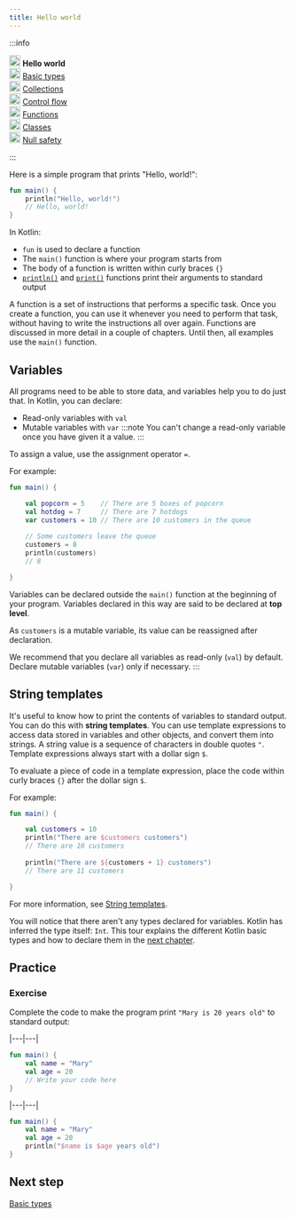 ```yaml
---
title: Hello world
---
```



<no-index/>


:::info
<p>
   <img src="/img/icon-1.svg" width="20" alt="First step" /> <strong>Hello world</strong><br />
        <img src="/img/icon-2-todo.svg" width="20" alt="Second step" /> <a href="kotlin-tour-basic-types.md">Basic types</a><br />
        <img src="/img/icon-3-todo.svg" width="20" alt="Third step" /> <a href="kotlin-tour-collections.md">Collections</a><br />
        <img src="/img/icon-4-todo.svg" width="20" alt="Fourth step" /> <a href="kotlin-tour-control-flow.md">Control flow</a><br />
        <img src="/img/icon-5-todo.svg" width="20" alt="Fifth step" /> <a href="kotlin-tour-functions.md">Functions</a><br />
        <img src="/img/icon-6-todo.svg" width="20" alt="Sixth step" /> <a href="kotlin-tour-classes.md">Classes</a><br />
        <img src="/img/icon-7-todo.svg" width="20" alt="Final step" /> <a href="kotlin-tour-null-safety.md">Null safety</a>
</p>

:::

Here is a simple program that prints "Hello, world!":

```kotlin
fun main() {
    println("Hello, world!")
    // Hello, world!
}
```


In Kotlin:

* `fun` is used to declare a function
* The `main()` function is where your program starts from
* The body of a function is written within curly braces `{}`
* [`println()`](https://kotlinlang.org/api/latest/jvm/stdlib/kotlin.io/println.html) and [`print()`](https://kotlinlang.org/api/latest/jvm/stdlib/kotlin.io/print.html) functions print their arguments to standard output

A function is a set of instructions that performs a specific task. Once you create a function, you can use it whenever 
you need to perform that task, without having to write the instructions all over again. Functions are discussed in more
detail in a couple of chapters. Until then, all examples use the `main()` function.

## Variables

All programs need to be able to store data, and variables help you to do just that. In Kotlin, you can declare:

* Read-only variables with `val`
* Mutable variables with `var`
:::note
You can't change a read-only variable once you have given it a value.
:::

To assign a value, use the assignment operator `=`.

For example:

```kotlin
fun main() { 

    val popcorn = 5    // There are 5 boxes of popcorn
    val hotdog = 7     // There are 7 hotdogs
    var customers = 10 // There are 10 customers in the queue
    
    // Some customers leave the queue
    customers = 8
    println(customers)
    // 8

}
```


Variables can be declared outside the `main()` function at the beginning of your program. Variables declared in this way
are said to be declared at **top level**.



As `customers` is a mutable variable, its value can be reassigned after declaration.

We recommend that you declare all variables as read-only (`val`) by default. Declare mutable variables (`var`) only if 
necessary.
:::

## String templates

It's useful to know how to print the contents of variables to standard output. You can do this with **string templates**. 
You can use template expressions to access data stored in variables and other objects, and convert them into strings.
A string value is a sequence of characters in double quotes `"`. Template expressions always start with a dollar sign `$`.

To evaluate a piece of code in a template expression, place the code within curly braces `{}` after the dollar sign `$`.

For example:

```kotlin
fun main() { 

    val customers = 10
    println("There are $customers customers")
    // There are 10 customers
    
    println("There are ${customers + 1} customers")
    // There are 11 customers

}
```


For more information, see [String templates](strings.md#string-templates).

You will notice that there aren't any types declared for variables. Kotlin has inferred the type itself: `Int`. This tour
explains the different Kotlin basic types and how to declare them in the [next chapter](kotlin-tour-basic-types.md).

## Practice

### Exercise 

Complete the code to make the program print `"Mary is 20 years old"` to standard output:

|---|---|
```kotlin
fun main() {
    val name = "Mary"
    val age = 20
    // Write your code here
}
```


|---|---|
```kotlin
fun main() {
    val name = "Mary"
    val age = 20
    println("$name is $age years old")
}
```


## Next step

[Basic types](kotlin-tour-basic-types.md)